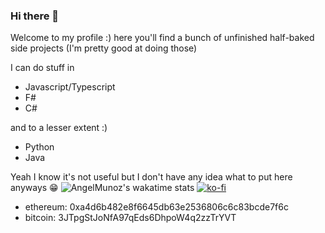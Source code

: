 ### Hi there 👋

Welcome to my profile :) here you'll find a bunch of unfinished half-baked side projects (I'm pretty good at doing those)

I can do stuff in 

- Javascript/Typescript
- F#
- C#

and to a lesser extent :)

- Python
- Java

Yeah I know it's not useful but I don't have any idea what to put here anyways 😁
![AngelMunoz's wakatime stats](https://github-readme-stats.vercel.app/api/wakatime?username=Daniel_Tuna&theme=gotham)
[![ko-fi](https://www.ko-fi.com/img/githubbutton_sm.svg)](https://ko-fi.com/L4L02EUS2)

- ethereum: 0xa4d6b482e8f6645db63e2536806c6c83bcde7f6c
- bitcoin: 3JTpgStJoNfA97qEds6DhpoW4q2zzTrYVT
